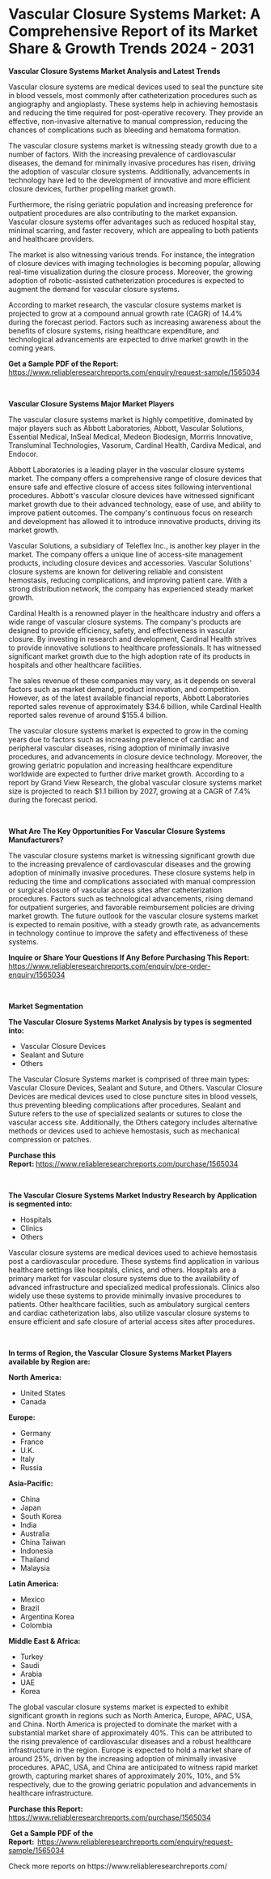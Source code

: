 <p><h1>Vascular Closure Systems Market: A Comprehensive Report of its Market Share & Growth Trends 2024 - 2031</h1></p><p><strong>Vascular Closure Systems Market Analysis and Latest Trends</strong></p>
<p><p>Vascular closure systems are medical devices used to seal the puncture site in blood vessels, most commonly after catheterization procedures such as angiography and angioplasty. These systems help in achieving hemostasis and reducing the time required for post-operative recovery. They provide an effective, non-invasive alternative to manual compression, reducing the chances of complications such as bleeding and hematoma formation.</p><p>The vascular closure systems market is witnessing steady growth due to a number of factors. With the increasing prevalence of cardiovascular diseases, the demand for minimally invasive procedures has risen, driving the adoption of vascular closure systems. Additionally, advancements in technology have led to the development of innovative and more efficient closure devices, further propelling market growth.</p><p>Furthermore, the rising geriatric population and increasing preference for outpatient procedures are also contributing to the market expansion. Vascular closure systems offer advantages such as reduced hospital stay, minimal scarring, and faster recovery, which are appealing to both patients and healthcare providers.</p><p>The market is also witnessing various trends. For instance, the integration of closure devices with imaging technologies is becoming popular, allowing real-time visualization during the closure process. Moreover, the growing adoption of robotic-assisted catheterization procedures is expected to augment the demand for vascular closure systems.</p><p>According to market research, the vascular closure systems market is projected to grow at a compound annual growth rate (CAGR) of 14.4% during the forecast period. Factors such as increasing awareness about the benefits of closure systems, rising healthcare expenditure, and technological advancements are expected to drive market growth in the coming years.</p></p>
<p><strong>Get a Sample PDF of the Report:&nbsp;</strong> <a href="https://www.reliableresearchreports.com/enquiry/request-sample/1565034">https://www.reliableresearchreports.com/enquiry/request-sample/1565034</a></p>
<p>&nbsp;</p>
<p><strong>Vascular Closure Systems Major Market Players</strong></p>
<p><p>The vascular closure systems market is highly competitive, dominated by major players such as Abbott Laboratories, Abbott, Vascular Solutions, Essential Medical, InSeal Medical, Medeon Biodesign, Morrris Innovative, Transluminal Technologies, Vasorum, Cardinal Health, Cardiva Medical, and Endocor.</p><p>Abbott Laboratories is a leading player in the vascular closure systems market. The company offers a comprehensive range of closure devices that ensure safe and effective closure of access sites following interventional procedures. Abbott's vascular closure devices have witnessed significant market growth due to their advanced technology, ease of use, and ability to improve patient outcomes. The company's continuous focus on research and development has allowed it to introduce innovative products, driving its market growth.</p><p>Vascular Solutions, a subsidiary of Teleflex Inc., is another key player in the market. The company offers a unique line of access-site management products, including closure devices and accessories. Vascular Solutions' closure systems are known for delivering reliable and consistent hemostasis, reducing complications, and improving patient care. With a strong distribution network, the company has experienced steady market growth.</p><p>Cardinal Health is a renowned player in the healthcare industry and offers a wide range of vascular closure systems. The company's products are designed to provide efficiency, safety, and effectiveness in vascular closure. By investing in research and development, Cardinal Health strives to provide innovative solutions to healthcare professionals. It has witnessed significant market growth due to the high adoption rate of its products in hospitals and other healthcare facilities.</p><p>The sales revenue of these companies may vary, as it depends on several factors such as market demand, product innovation, and competition. However, as of the latest available financial reports, Abbott Laboratories reported sales revenue of approximately $34.6 billion, while Cardinal Health reported sales revenue of around $155.4 billion.</p><p>The vascular closure systems market is expected to grow in the coming years due to factors such as increasing prevalence of cardiac and peripheral vascular diseases, rising adoption of minimally invasive procedures, and advancements in closure device technology. Moreover, the growing geriatric population and increasing healthcare expenditure worldwide are expected to further drive market growth. According to a report by Grand View Research, the global vascular closure systems market size is projected to reach $1.1 billion by 2027, growing at a CAGR of 7.4% during the forecast period.</p></p>
<p>&nbsp;</p>
<p><strong>What Are The Key Opportunities For Vascular Closure Systems Manufacturers?</strong></p>
<p><p>The vascular closure systems market is witnessing significant growth due to the increasing prevalence of cardiovascular diseases and the growing adoption of minimally invasive procedures. These closure systems help in reducing the time and complications associated with manual compression or surgical closure of vascular access sites after catheterization procedures. Factors such as technological advancements, rising demand for outpatient surgeries, and favorable reimbursement policies are driving market growth. The future outlook for the vascular closure systems market is expected to remain positive, with a steady growth rate, as advancements in technology continue to improve the safety and effectiveness of these systems.</p></p>
<p><strong>Inquire or Share Your Questions If Any Before Purchasing This Report:</strong> <a href="https://www.reliableresearchreports.com/enquiry/pre-order-enquiry/1565034">https://www.reliableresearchreports.com/enquiry/pre-order-enquiry/1565034</a></p>
<p>&nbsp;</p>
<p><strong>Market Segmentation</strong></p>
<p><strong>The Vascular Closure Systems Market Analysis by types is segmented into:</strong></p>
<p><ul><li>Vascular Closure Devices</li><li>Sealant and Suture</li><li>Others</li></ul></p>
<p><p>The Vascular Closure Systems market is comprised of three main types: Vascular Closure Devices, Sealant and Suture, and Others. Vascular Closure Devices are medical devices used to close puncture sites in blood vessels, thus preventing bleeding complications after procedures. Sealant and Suture refers to the use of specialized sealants or sutures to close the vascular access site. Additionally, the Others category includes alternative methods or devices used to achieve hemostasis, such as mechanical compression or patches.</p></p>
<p><strong>Purchase this Report:&nbsp;</strong><a href="https://www.reliableresearchreports.com/purchase/1565034">https://www.reliableresearchreports.com/purchase/1565034</a></p>
<p>&nbsp;</p>
<p><strong>The Vascular Closure Systems Market Industry Research by Application is segmented into:</strong></p>
<p><ul><li>Hospitals</li><li>Clinics</li><li>Others</li></ul></p>
<p><p>Vascular closure systems are medical devices used to achieve hemostasis post a cardiovascular procedure. These systems find application in various healthcare settings like hospitals, clinics, and others. Hospitals are a primary market for vascular closure systems due to the availability of advanced infrastructure and specialized medical professionals. Clinics also widely use these systems to provide minimally invasive procedures to patients. Other healthcare facilities, such as ambulatory surgical centers and cardiac catheterization labs, also utilize vascular closure systems to ensure efficient and safe closure of arterial access sites after procedures.</p></p>
<p>&nbsp;</p>
<p><strong>In terms of Region, the Vascular Closure Systems Market Players available by Region are:</strong></p>
<p>
    <p> <strong> North America: </strong>
        <ul>
            <li>United States</li>
            <li>Canada</li>
        </ul>
        </p> 
    <p> <strong> Europe: </strong>
        <ul>
            <li>Germany</li>
            <li>France</li>
            <li>U.K.</li>
            <li>Italy</li>
            <li>Russia</li>
        </ul>
        </p> 
    <p> <strong> Asia-Pacific: </strong>
        <ul>
            <li>China</li>
            <li>Japan</li>
            <li>South Korea</li>
            <li>India</li>
            <li>Australia</li>
            <li>China Taiwan</li>
            <li>Indonesia</li>
            <li>Thailand</li>
            <li>Malaysia</li>
        </ul>
        </p> 
    <p> <strong> Latin America: </strong>
        <ul>
            <li>Mexico</li>
            <li>Brazil</li>
            <li>Argentina Korea</li>
            <li>Colombia</li>
        </ul>
        </p> 
    <p> <strong> Middle East & Africa: </strong>
        <ul>
            <li>Turkey</li>
            <li>Saudi</li>
            <li>Arabia</li>
            <li>UAE</li>
            <li>Korea</li>
        </ul>
    </p>
    </p>
<p><p>The global vascular closure systems market is expected to exhibit significant growth in regions such as North America, Europe, APAC, USA, and China. North America is projected to dominate the market with a substantial market share of approximately 40%. This can be attributed to the rising prevalence of cardiovascular diseases and a robust healthcare infrastructure in the region. Europe is expected to hold a market share of around 25%, driven by the increasing adoption of minimally invasive procedures. APAC, USA, and China are anticipated to witness rapid market growth, capturing market shares of approximately 20%, 10%, and 5% respectively, due to the growing geriatric population and advancements in healthcare infrastructure.</p></p>
<p><strong>Purchase this Report: </strong><a href="https://www.reliableresearchreports.com/purchase/1565034">https://www.reliableresearchreports.com/purchase/1565034</a></p>
<p>&nbsp;<strong>Get a Sample PDF of the Report:&nbsp;&nbsp;</strong><a href="https://www.reliableresearchreports.com/enquiry/request-sample/1565034">https://www.reliableresearchreports.com/enquiry/request-sample/1565034</a></p>
<p><strong></strong></p>
<p>Check more reports on https://www.reliableresearchreports.com/</p>